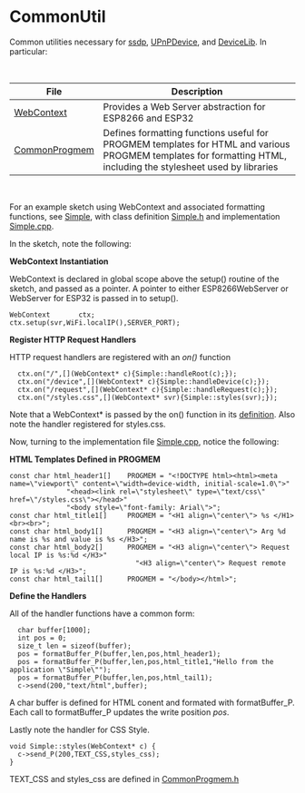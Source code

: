 # CommonUtil
Common utilities necessary for [ssdp](https://github.com/dltoth/ssdp/), [UPnPDevice](https://github.com/dltoth/UPnPDevice/), and [DeviceLib](https://github.com/dltoth/DeviceLib/). In particular:

&nbsp;

|File|Description|
|---|---|
|[WebContext](https://github.com/dltoth/CommonUtil/blob/main/src/WebContext.h)|Provides a Web Server abstraction for ESP8266 and ESP32|
|[CommonProgmem](https://github.com/dltoth/CommonUtil/blob/main/src/CommonProgmem.h)|Defines formatting functions useful for PROGMEM templates for HTML and various PROGMEM templates for formatting HTML, including the stylesheet used by libraries|

&nbsp;

For an example sketch using WebContext and associated formatting functions, see [Simple](https://github.com/dltoth/CommonUtil/blob/main/examples/Simple/Simple.ino), with class definition [Simple.h](https://github.com/dltoth/CommonUtil/blob/main/examples/Simple/Simple.h) and implementation [Simple.cpp](https://github.com/dltoth/CommonUtil/blob/main/examples/Simple/Simple.cpp).

In the sketch, note the following:

**WebContext Instantiation**

WebContext is declared in global scope above the setup() routine of the sketch, and passed as a pointer. A pointer to either ESP8266WebServer or WebServer for ESP32 is passed in to setup().

```
WebContext       ctx;
ctx.setup(svr,WiFi.localIP(),SERVER_PORT);
```
**Register HTTP Request Handlers**

HTTP request handlers are registered with an *on()* function

```
  ctx.on("/",[](WebContext* c){Simple::handleRoot(c);});
  ctx.on("/device",[](WebContext* c){Simple::handleDevice(c);});
  ctx.on("/request",[](WebContext* c){Simple::handleRequest(c);});
  ctx.on("/styles.css",[](WebContext* svr){Simple::styles(svr);});
```

Note that a WebContext* is passed by the on() function in its [definition](https://github.com/dltoth/CommonUtil/blob/main/src/WebContext.h). Also note the handler registered for styles.css.

Now, turning to the implementation file [Simple.cpp](https://github.com/dltoth/CommonUtil/blob/main/examples/Simple/Simple.cpp), notice the following:

**HTML Templates Defined in PROGMEM**

```
const char html_header1[]    PROGMEM = "<!DOCTYPE html><html><meta name=\"viewport\" content=\"width=device-width, initial-scale=1.0\">"
              "<head><link rel=\"stylesheet\" type=\"text/css\" href=\"/styles.css\"></head>"
              "<body style=\"font-family: Arial\">";
const char html_title1[]     PROGMEM = "<H1 align=\"center\"> %s </H1><br><br>";
const char html_body1[]      PROGMEM = "<H3 align=\"center\"> Arg %d name is %s and value is %s </H3>";
const char html_body2[]      PROGMEM = "<H3 align=\"center\"> Request local IP is %s:%d </H3>"
                               "<H3 align=\"center\"> Request remote IP is %s:%d </H3>";
const char html_tail1[]      PROGMEM = "</body></html>";
```

**Define the Handlers**

All of the handler functions have a common form:

```
  char buffer[1000];
  int pos = 0;
  size_t len = sizeof(buffer);
  pos = formatBuffer_P(buffer,len,pos,html_header1);
  pos = formatBuffer_P(buffer,len,pos,html_title1,"Hello from the application \"Simple\"");
  pos = formatBuffer_P(buffer,len,pos,html_tail1);
  c->send(200,"text/html",buffer);
```

A char buffer is defined for HTML conent and formated with formatBuffer_P. Each call to formatBuffer_P updates the write position *pos*.

Lastly note the handler for CSS Style.

```
void Simple::styles(WebContext* c) {
  c->send_P(200,TEXT_CSS,styles_css);
}
```
TEXT_CSS and styles_css are defined in [CommonProgmem.h](https://github.com/dltoth/CommonUtil/blob/main/src/CommonProgmem.h)
